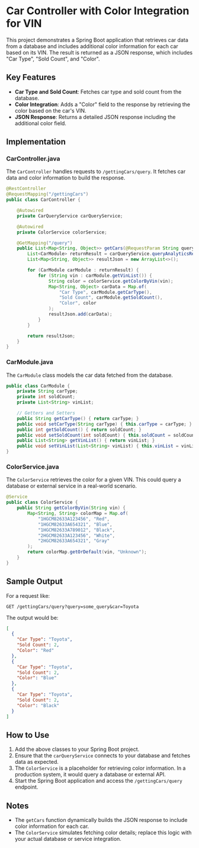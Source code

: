 
# Car Controller with Color Integration for VIN

This project demonstrates a Spring Boot application that retrieves car data from a database and includes additional color information for each car based on its VIN. The result is returned as a JSON response, which includes "Car Type", "Sold Count", and "Color".

## Key Features
- **Car Type and Sold Count**: Fetches car type and sold count from the database.
- **Color Integration**: Adds a "Color" field to the response by retrieving the color based on the car's VIN.
- **JSON Response**: Returns a detailed JSON response including the additional color field.

## Implementation

### CarController.java
The `CarController` handles requests to `/gettingCars/query`. It fetches car data and color information to build the response.

```java
@RestController
@RequestMapping("/gettingCars")
public class CarController {

    @Autowired
    private CarQueryService carQueryService;

    @Autowired
    private ColorService colorService;

    @GetMapping("/query")
    public List<Map<String, Object>> getCars(@RequestParam String query, @RequestParam String car) {
        List<CarModule> returnResult = carQueryService.queryAnalyticsReq(query, car);
        List<Map<String, Object>> resultJson = new ArrayList<>();

        for (CarModule carModule : returnResult) {
            for (String vin : carModule.getVinList()) {
                String color = colorService.getColorByVin(vin);
                Map<String, Object> carData = Map.of(
                    "Car Type", carModule.getCarType(),
                    "Sold Count", carModule.getSoldCount(),
                    "Color", color
                );
                resultJson.add(carData);
            }
        }

        return resultJson;
    }
}
```

### CarModule.java
The `CarModule` class models the car data fetched from the database.

```java
public class CarModule {
    private String carType;
    private int soldCount;
    private List<String> vinList;

    // Getters and Setters
    public String getCarType() { return carType; }
    public void setCarType(String carType) { this.carType = carType; }
    public int getSoldCount() { return soldCount; }
    public void setSoldCount(int soldCount) { this.soldCount = soldCount; }
    public List<String> getVinList() { return vinList; }
    public void setVinList(List<String> vinList) { this.vinList = vinList; }
}
```

### ColorService.java
The `ColorService` retrieves the color for a given VIN. This could query a database or external service in a real-world scenario.

```java
@Service
public class ColorService {
    public String getColorByVin(String vin) {
        Map<String, String> colorMap = Map.of(
            "1HGCM82633A123456", "Red",
            "1HGCM82633A654321", "Blue",
            "1HGCM82633A789012", "Black",
            "2HGCM82633A123456", "White",
            "2HGCM82633A654321", "Gray"
        );
        return colorMap.getOrDefault(vin, "Unknown");
    }
}
```

## Sample Output

For a request like:
```
GET /gettingCars/query?query=some_query&car=Toyota
```

The output would be:
```json
[
  {
    "Car Type": "Toyota",
    "Sold Count": 2,
    "Color": "Red"
  },
  {
    "Car Type": "Toyota",
    "Sold Count": 2,
    "Color": "Blue"
  },
  {
    "Car Type": "Toyota",
    "Sold Count": 2,
    "Color": "Black"
  }
]
```

## How to Use
1. Add the above classes to your Spring Boot project.
2. Ensure that the `carQueryService` connects to your database and fetches data as expected.
3. The `ColorService` is a placeholder for retrieving color information. In a production system, it would query a database or external API.
4. Start the Spring Boot application and access the `/gettingCars/query` endpoint.

## Notes
- The `getCars` function dynamically builds the JSON response to include color information for each car.
- The `ColorService` simulates fetching color details; replace this logic with your actual database or service integration.
